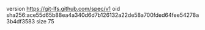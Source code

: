 version https://git-lfs.github.com/spec/v1
oid sha256:ace55d65b88ea4a340d6d7b126132a22de58a700fded64fee54278a3b4df3583
size 75
